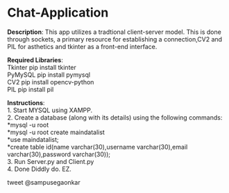 # Chat-Application
 **Description**: This app utilizes a tradtional client-server model. This is done through sockets, a primary resource for establishing a                     connection,CV2 and PIL for asthetics and tkinter as a front-end interface.  
  
  **Required Libraries**:<br/>Tkinter    pip install tkinter <br/>
                     PyMySQL    pip install pymysql <br/>
                     CV2        pip install opencv-python <br/>
                     PIL        pip install pil <br/>
                     
  **Instructions**: <br/>1. Start MYSQL using XAMPP. <br/>
                2. Create a database (along with its details) using the following commands: <br/>
                   *mysql -u root <br/>
                   *mysql -u root create maindatalist <br/>
                   *use maindatalist; <br/>
                   *create table id(name varchar(30),username varchar(30),email varchar(30),password varchar(30)); <br/>
                3. Run Server.py and Client.py <br/>
                4. Done Diddly do. EZ. <br/>
                        
  tweet @sampusegaonkar 
                     
